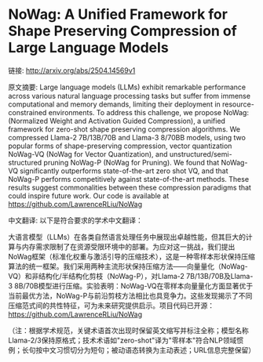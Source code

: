# NoWag: A Unified Framework for Shape Preserving Compression of Large Language Models

链接: http://arxiv.org/abs/2504.14569v1

原文摘要:
Large language models (LLMs) exhibit remarkable performance across various
natural language processing tasks but suffer from immense computational and
memory demands, limiting their deployment in resource-constrained environments.
To address this challenge, we propose NoWag: (Normalized Weight and Activation
Guided Compression), a unified framework for zero-shot shape preserving
compression algorithms. We compressed Llama-2 7B/13B/70B and Llama-3 8/70BB
models, using two popular forms of shape-preserving compression, vector
quantization NoWag-VQ (NoWag for Vector Quantization), and
unstructured/semi-structured pruning NoWag-P (NoWag for Pruning). We found that
NoWag-VQ significantly outperforms state-of-the-art zero shot VQ, and that
NoWag-P performs competitively against state-of-the-art methods. These results
suggest commonalities between these compression paradigms that could inspire
future work. Our code is available at https://github.com/LawrenceRLiu/NoWag

中文翻译:
以下是符合要求的学术中文翻译：

大语言模型（LLMs）在各类自然语言处理任务中展现出卓越性能，但其巨大的计算与内存需求限制了在资源受限环境中的部署。为应对这一挑战，我们提出NoWag框架（标准化权重与激活引导的压缩技术），这是一种零样本形状保持压缩算法的统一框架。我们采用两种主流形状保持压缩方法——向量量化（NoWag-VQ）和非结构化/半结构化剪枝（NoWag-P），对Llama-2 7B/13B/70B及Llama-3 8B/70B模型进行压缩。实验表明：NoWag-VQ在零样本向量量化方面显著优于当前最优方法，NoWag-P与前沿剪枝方法相比也具竞争力。这些发现揭示了不同压缩范式间的共性特征，可为未来研究提供启示。项目代码已开源：https://github.com/LawrenceRLiu/NoWag

（注：根据学术规范，关键术语首次出现时保留英文缩写并标注全称；模型名称Llama-2/3保持原格式；技术术语如"zero-shot"译为"零样本"符合NLP领域惯例；长句按中文习惯切分为短句；被动语态转换为主动表述；URL信息完整保留）
